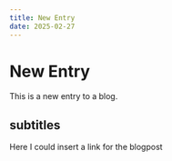```yaml
---
title: New Entry
date: 2025-02-27
---
```

# New Entry
This is a new entry to a blog.
## subtitles
Here I could insert a link for the blogpost
